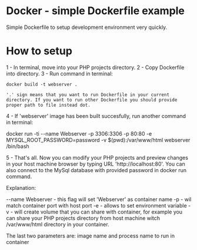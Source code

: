 # Docker - simple Dockerfile example

Simple Dockerfile to setup development environment very quickly.

# How to setup

1 - In terminal, move into your PHP projects directory.
2 - Copy Dockerfile into directory.
3 - Run command in terminal: 

    docker build -t webserver .

    '.' sign means that you want to run Dockerfile in your current directory. If you want to run other Dockerfile you should provide proper path to file instead dot.

4 - If 'webserver' image has been built succesfully, run another command in terminal:

docker run -ti --name Webserver -p 3306:3306 -p 80:80 -e MYSQL_ROOT_PASSWORD=password -v $(pwd):/var/www/html webserver /bin/bash

5 - That's all. Now you can modify your PHP projects and preview changes in your host machine browser by typing URL 'http://localhost:80'. You can also connect to the MySql database with provided password in docker run command.

Explanation:

--name Webserver - this flag will set 'Webserver' as container name
-p - wil match container port with host port
-e - allows to set environment variable
-v - will create volume that you can share with container, for example you can share your PHP projects directory from host machine witch /var/www/html directory in your container.

The last two parameters are: image name and process name to run in container
